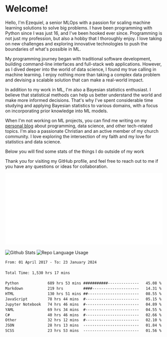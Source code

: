 # Welcome!

Hello, I'm Ezequiel, a senior MLOps with a passion for scaling machine learning solutions to solve big problems. I have been programming with Python since I was just 16, and I've been hooked ever since. Programming is not just my profession, but also a hobby that I thoroughly enjoy. I love taking on new challenges and exploring innovative technologies to push the boundaries of what's possible in ML.

My programming journey began with traditional software development, building command-line interfaces and full-stack web applications. However, as I dived deeper into the world of data science, I found my true calling in machine learning. I enjoy nothing more than taking a complex data problem and devising a scalable solution that can make a real-world impact.

In addition to my work in ML, I'm also a Bayesian statistics enthusiast. I believe that statistical methods can help us better understand the world and make more informed decisions. That's why I've spent considerable time studying and applying Bayesian statistics to various domains, with a focus on incorporating prior knowledge into ML models.

When I'm not working on ML projects, you can find me writing on my [personal blog](https://elc.github.io) about programming, data science, and other tech-related topics. I'm also a passionate Christian and an active member of my church community. I love exploring the intersection of my faith and my love for statistics and data science.

Below you will find some stats of the things I do outside of my work

Thank you for visiting my GitHub profile, and feel free to reach out to me if you have any questions or ideas for collaboration.

![RSS Feed](metrics.plugin.rss.svg)

![Github Stats](https://github-readme-stats.vercel.app/api?username=elc&show_icons=true&theme=gruvbox&border_radius=20&include_all_commits=true&count_private=true&card_width=450) ![Repo Language Usage](https://github-readme-stats.vercel.app/api/top-langs?username=elc&show_icons=true&theme=gruvbox&border_radius=20&include_all_commits=true&count_private=true&layout=compact&langs_count=5&card_width=400)


<!--START_SECTION:waka-->

```txt
From: 01 April 2017 - To: 23 January 2024

Total Time: 1,530 hrs 17 mins

Python             689 hrs 53 mins ###########--------------   45.08 %
Markdown           219 hrs         ####---------------------   14.31 %
HTML               130 hrs 51 mins ##-----------------------   08.55 %
JavaScript         78 hrs 44 mins  #------------------------   05.15 %
Jupyter Notebook   74 hrs 46 mins  #------------------------   04.89 %
YAML               69 hrs 34 mins  #------------------------   04.55 %
C#                 40 hrs 46 mins  #------------------------   02.66 %
Other              32 hrs 12 mins  #------------------------   02.10 %
JSON               28 hrs 13 mins  -------------------------   01.84 %
SCSS               23 hrs 53 mins  -------------------------   01.56 %
```

<!--END_SECTION:waka-->
